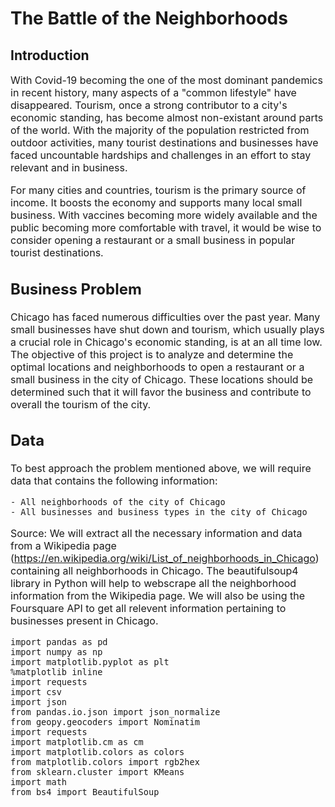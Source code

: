 # The Battle of the Neighborhoods

## Introduction

<font size="3"> With Covid-19 becoming the one of the most dominant pandemics in recent history, many aspects of a "common lifestyle" have disappeared. Tourism, once a strong contributor to a city's economic standing, has become almost non-existant around parts of the world. With the majority of the population restricted from outdoor activities, many tourist destinations and businesses have faced uncountable hardships and challenges in an effort to stay relevant and in business. <font>
    
<font size="3"> For many cities and countries, tourism is the primary source of income. It boosts the economy and supports many local small business. With vaccines becoming more widely available and the public becoming more comfortable with travel, it would be wise to consider opening a restaurant or a small business in popular tourist destinations. <font>


    

## Business Problem

<font size="3"> Chicago has faced numerous difficulties over the past year. Many small businesses have shut down and tourism, which usually plays a crucial role in Chicago's economic standing, is at an all time low. The objective of this project is to analyze and determine the optimal locations and neighborhoods to open a restaurant or a small business in the city of Chicago. These locations should be determined such that it will favor the business and contribute to overall the tourism of the city.   <font>

## Data

<font size="3"> To best approach the problem mentioned above, we will require data that contains the following information:  </font>
    
    - All neighborhoods of the city of Chicago
    - All businesses and business types in the city of Chicago
    
    
<font size = "3"> Source: We will extract all the necessary information and data from a Wikipedia page (https://en.wikipedia.org/wiki/List_of_neighborhoods_in_Chicago) containing all neighborhoods in Chicago. The beautifulsoup4 library in Python will help to webscrape all the neighborhood information from the Wikipedia page. We will also be using the Foursquare API to get all relevent information pertaining to businesses present in Chicago.</font>
    


```
import pandas as pd
import numpy as np
import matplotlib.pyplot as plt
%matplotlib inline
import requests
import csv
import json
from pandas.io.json import json_normalize
from geopy.geocoders import Nominatim
import requests
import matplotlib.cm as cm
import matplotlib.colors as colors
from matplotlib.colors import rgb2hex
from sklearn.cluster import KMeans
import math
from bs4 import BeautifulSoup
```


```

```
